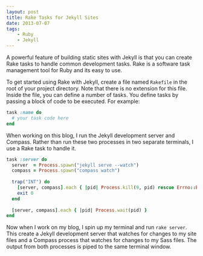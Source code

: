 ```yaml
---
layout: post
title: Rake Tasks for Jekyll Sites
date: 2013-07-07
tags:
    - Ruby
    - Jekyll
---
```


A powerful feature of building static sites with Jekyll is that you can create Rake tasks to handle common development
tasks. Rake is a software task management tool for Ruby and its easy to use. 

To get started using Rake with Jekyll, create a file named `Rakefile` in the root of your project directory. Note that
there is no extension for this file. Inside the file, you can define a number of tasks. You define tasks by 
passing a block of code to be executed. For example:

```ruby
task :name do
  # your task code here
end
```

When working on this blog, I run the Jekyll development server and Compass. Rather than run these two processes in two 
separate terminals, I use a Rake task to handle it.

```ruby
task :server do
  server  = Process.spawn("jekyll serve --watch")
  compass = Process.spawn("compass watch")
  
  trap("INT") do
    [server, compass].each { |pid| Process.kill(9, pid) rescue Errno::ESRCH }
    exit 0
  end
  
  [server, compass].each { |pid| Process.wait(pid) }
end
```

Now when I work on my blog, I spin up my terminal and run `rake server`. This create a Jekyll development server
that watches for changes to my site files and a Compass process that watches for changes to my Sass files. The output 
from both processes is piped to the same terminal window. 
